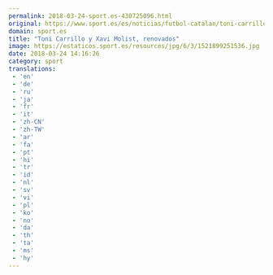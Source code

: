```yaml
---
permalink: 2018-03-24-sport.es-430725096.html
original: https://www.sport.es/es/noticias/futbol-catalan/toni-carrillo-xavi-molist-renovados-6713577?utm_source=rss-noticias&utm_medium=feed&utm_campaign=futbol-catalan
domain: sport.es
title: "Toni Carrillo y Xavi Molist, renovados"
image: https://estaticos.sport.es/resources/jpg/6/3/1521899251536.jpg
date: 2018-03-24 14:16:26
category: sport
translations: 
 - 'en'
 - 'de'
 - 'ru'
 - 'ja'
 - 'fr'
 - 'it'
 - 'zh-CN'
 - 'zh-TW'
 - 'ar'
 - 'fa'
 - 'pt'
 - 'hi'
 - 'tr'
 - 'id'
 - 'nl'
 - 'sv'
 - 'vi'
 - 'pl'
 - 'ko'
 - 'no'
 - 'da'
 - 'th'
 - 'ta'
 - 'ms'
 - 'hy'
---
```


